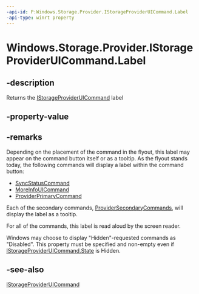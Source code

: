 ```yaml
---
-api-id: P:Windows.Storage.Provider.IStorageProviderUICommand.Label
-api-type: winrt property
---
```


# Windows.Storage.Provider.IStorageProviderUICommand.Label

<!--
public string Label { get; }
-->

## -description

Returns the [IStorageProviderUICommand](istorageprovideruicommand.md) label

## -property-value

## -remarks

Depending on the placement of the command in the flyout, this label may appear on the command button itself or as a tooltip. As the flyout stands today, the following commands will display a label within the command button:

- [SyncStatusCommand](storageproviderstatusui_syncstatuscommand.md)
- [MoreInfoUICommand](storageproviderstatusui_moreinfoui.md)
- [ProviderPrimaryCommand](storageproviderstatusui_providerprimarycommand.md)

Each of the secondary commands, [ProviderSecondaryCommands](storageproviderstatusui_providersecondarycommands.md), will display the label as a tooltip.

For all of the commands, this label is read aloud by the screen reader.

Windows may choose to display "Hidden"-requested commands as "Disabled". This property must be specified and non-empty even if [IStorageProviderUICommand.State](istorageprovideruicommand_state.md) is Hidden. 

## -see-also

[IStorageProviderUICommand](istorageprovideruicommand.md)

